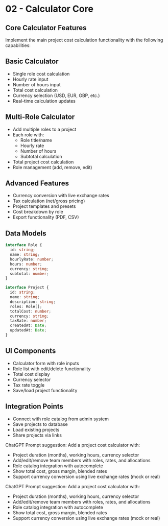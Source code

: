 # 02 - Calculator Core

## Core Calculator Features
Implement the main project cost calculation functionality with the following capabilities:

## Basic Calculator
- Single role cost calculation
- Hourly rate input
- Number of hours input
- Total cost calculation
- Currency selection (USD, EUR, GBP, etc.)
- Real-time calculation updates

## Multi-Role Calculator
- Add multiple roles to a project
- Each role with:
  - Role title/name
  - Hourly rate
  - Number of hours
  - Subtotal calculation
- Total project cost calculation
- Role management (add, remove, edit)

## Advanced Features
- Currency conversion with live exchange rates
- Tax calculation (net/gross pricing)
- Project templates and presets
- Cost breakdown by role
- Export functionality (PDF, CSV)

## Data Models
```typescript
interface Role {
  id: string;
  name: string;
  hourlyRate: number;
  hours: number;
  currency: string;
  subtotal: number;
}

interface Project {
  id: string;
  name: string;
  description: string;
  roles: Role[];
  totalCost: number;
  currency: string;
  taxRate: number;
  createdAt: Date;
  updatedAt: Date;
}
```

## UI Components
- Calculator form with role inputs
- Role list with edit/delete functionality
- Total cost display
- Currency selector
- Tax rate toggle
- Save/load project functionality

## Integration Points
- Connect with role catalog from admin system
- Save projects to database
- Load existing projects
- Share projects via links 

ChatGPT Prompt suggestion:
Add a project cost calculator with:
- Project duration (months), working hours, currency selector
- Add/edit/remove team members with roles, rates, and allocations
- Role catalog integration with autocomplete
- Show total cost, gross margin, blended rates
- Support currency conversion using live exchange rates (mock or real)

ChatGPT Prompt suggestion:
Add a project cost calculator with:
- Project duration (months), working hours, currency selector
- Add/edit/remove team members with roles, rates, and allocations
- Role catalog integration with autocomplete
- Show total cost, gross margin, blended rates
- Support currency conversion using live exchange rates (mock or real)
